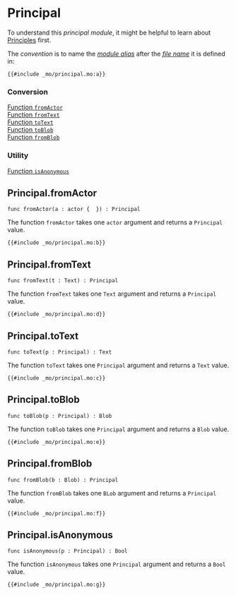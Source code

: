 # Principal
To understand this *principal module*, it might be helpful to learn about [Principles](/internet-computer-programming-concepts/principals-and-authentication.html) first.  

The *convention* is to name the [*module alias*](/common-programming-concepts/modules.html#imports) after the [*file name*](/common-programming-concepts/modules.html#imports) it is defined in:
```motoko
{{#include _mo/principal.mo:a}}
```

### Conversion
[Function `fromActor`](#principalfromactor)    
[Function `fromText`](#principalfromtext)  
[Function `toText`](#principaltotext)   
[Function `toBlob`](#principaltoblob)  
[Function `fromBlob`](#principalfromblob)  

### Utility
[Function `isAnonymous`](#principalisanonymous)  

## Principal.fromActor
```motoko
func fromActor(a : actor {  }) : Principal
```

The function `fromActor` takes one `actor` argument and returns a `Principal` value. 
```motoko
{{#include _mo/principal.mo:b}}
```

## Principal.fromText
```motoko
func fromText(t : Text) : Principal
```

The function `fromText` takes one `Text` argument and returns a `Principal` value. 
```motoko
{{#include _mo/principal.mo:d}}
```

## Principal.toText
```motoko
func toText(p : Principal) : Text
```

The function `toText` takes one `Principal` argument and returns a `Text` value. 
```motoko
{{#include _mo/principal.mo:c}}
```

## Principal.toBlob
```motoko
func toBlob(p : Principal) : Blob
```

The function `toBlob` takes one `Principal` argument and returns a `Blob` value. 
```motoko
{{#include _mo/principal.mo:e}}
```

## Principal.fromBlob
```motoko
func fromBlob(b : Blob) : Principal
```

The function `fromBlob` takes one `BLob` argument and returns a `Principal` value. 
```motoko
{{#include _mo/principal.mo:f}}
```

## Principal.isAnonymous
```motoko
func isAnonymous(p : Principal) : Bool
```

The function `isAnonymous` takes one `Principal` argument and returns a `Bool` value. 
```motoko
{{#include _mo/principal.mo:g}}
```